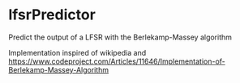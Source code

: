 # lfsrPredictor
Predict the output of a LFSR with the Berlekamp-Massey algorithm

Implementation inspired of wikipedia and https://www.codeproject.com/Articles/11646/Implementation-of-Berlekamp-Massey-Algorithm
